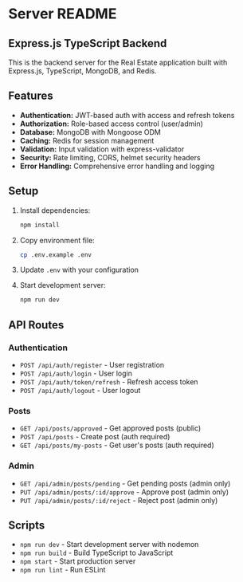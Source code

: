 # Server README

## Express.js TypeScript Backend

This is the backend server for the Real Estate application built with Express.js, TypeScript, MongoDB, and Redis.

## Features

- **Authentication:** JWT-based auth with access and refresh tokens
- **Authorization:** Role-based access control (user/admin)
- **Database:** MongoDB with Mongoose ODM
- **Caching:** Redis for session management
- **Validation:** Input validation with express-validator
- **Security:** Rate limiting, CORS, helmet security headers
- **Error Handling:** Comprehensive error handling and logging

## Setup

1. Install dependencies:
   ```bash
   npm install
   ```

2. Copy environment file:
   ```bash
   cp .env.example .env
   ```

3. Update `.env` with your configuration

4. Start development server:
   ```bash
   npm run dev
   ```

## API Routes

### Authentication
- `POST /api/auth/register` - User registration
- `POST /api/auth/login` - User login
- `POST /api/auth/token/refresh` - Refresh access token
- `POST /api/auth/logout` - User logout

### Posts
- `GET /api/posts/approved` - Get approved posts (public)
- `POST /api/posts` - Create post (auth required)
- `GET /api/posts/my-posts` - Get user's posts (auth required)

### Admin
- `GET /api/admin/posts/pending` - Get pending posts (admin only)
- `PUT /api/admin/posts/:id/approve` - Approve post (admin only)
- `PUT /api/admin/posts/:id/reject` - Reject post (admin only)

## Scripts

- `npm run dev` - Start development server with nodemon
- `npm run build` - Build TypeScript to JavaScript
- `npm start` - Start production server
- `npm run lint` - Run ESLint